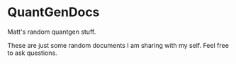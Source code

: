# QuantGenDocs
Matt's random quantgen stuff.

These are just some random documents I am sharing with my self. Feel free to ask questions.


